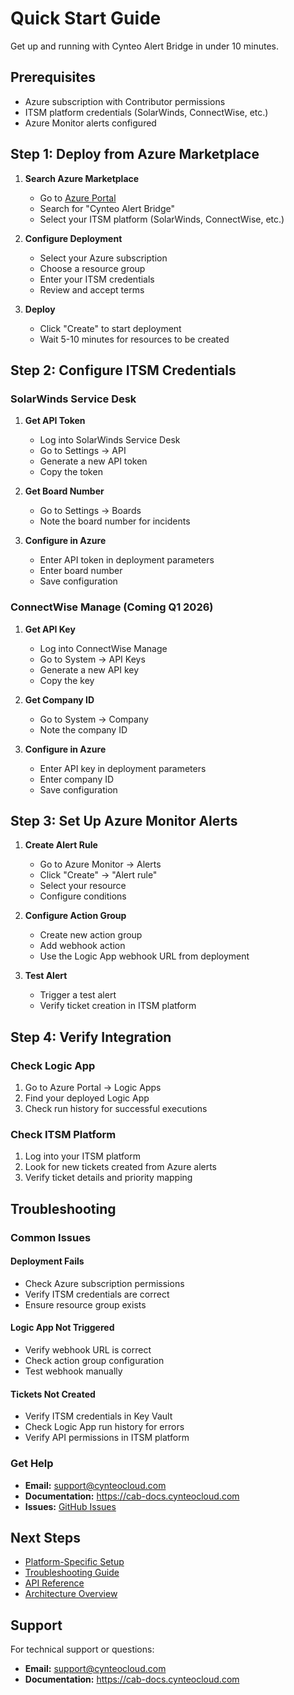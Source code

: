 # Quick Start Guide

Get up and running with Cynteo Alert Bridge in under 10 minutes.

## Prerequisites

- Azure subscription with Contributor permissions
- ITSM platform credentials (SolarWinds, ConnectWise, etc.)
- Azure Monitor alerts configured

## Step 1: Deploy from Azure Marketplace

1. **Search Azure Marketplace**
   - Go to [Azure Portal](https://portal.azure.com)
   - Search for "Cynteo Alert Bridge"
   - Select your ITSM platform (SolarWinds, ConnectWise, etc.)

2. **Configure Deployment**
   - Select your Azure subscription
   - Choose a resource group
   - Enter your ITSM credentials
   - Review and accept terms

3. **Deploy**
   - Click "Create" to start deployment
   - Wait 5-10 minutes for resources to be created

## Step 2: Configure ITSM Credentials

### **SolarWinds Service Desk**
1. **Get API Token**
   - Log into SolarWinds Service Desk
   - Go to Settings → API
   - Generate a new API token
   - Copy the token

2. **Get Board Number**
   - Go to Settings → Boards
   - Note the board number for incidents

3. **Configure in Azure**
   - Enter API token in deployment parameters
   - Enter board number
   - Save configuration

### **ConnectWise Manage** (Coming Q1 2026)
1. **Get API Key**
   - Log into ConnectWise Manage
   - Go to System → API Keys
   - Generate a new API key
   - Copy the key

2. **Get Company ID**
   - Go to System → Company
   - Note the company ID

3. **Configure in Azure**
   - Enter API key in deployment parameters
   - Enter company ID
   - Save configuration

## Step 3: Set Up Azure Monitor Alerts

1. **Create Alert Rule**
   - Go to Azure Monitor → Alerts
   - Click "Create" → "Alert rule"
   - Select your resource
   - Configure conditions

2. **Configure Action Group**
   - Create new action group
   - Add webhook action
   - Use the Logic App webhook URL from deployment

3. **Test Alert**
   - Trigger a test alert
   - Verify ticket creation in ITSM platform

## Step 4: Verify Integration

### **Check Logic App**
1. Go to Azure Portal → Logic Apps
2. Find your deployed Logic App
3. Check run history for successful executions

### **Check ITSM Platform**
1. Log into your ITSM platform
2. Look for new tickets created from Azure alerts
3. Verify ticket details and priority mapping

## Troubleshooting

### **Common Issues**

#### **Deployment Fails**
- Check Azure subscription permissions
- Verify ITSM credentials are correct
- Ensure resource group exists

#### **Logic App Not Triggered**
- Verify webhook URL is correct
- Check action group configuration
- Test webhook manually

#### **Tickets Not Created**
- Verify ITSM credentials in Key Vault
- Check Logic App run history for errors
- Verify API permissions in ITSM platform

### **Get Help**
- **Email:** support@cynteocloud.com
- **Documentation:** https://cab-docs.cynteocloud.com
- **Issues:** [GitHub Issues](https://github.com/cynteo/cynteo-alert-bridge-docs/issues)

## Next Steps

- [Platform-Specific Setup](platforms/)
- [Troubleshooting Guide](troubleshooting)
- [API Reference](api-reference)
- [Architecture Overview](architecture)

## Support

For technical support or questions:
- **Email:** support@cynteocloud.com
- **Documentation:** https://cab-docs.cynteocloud.com
